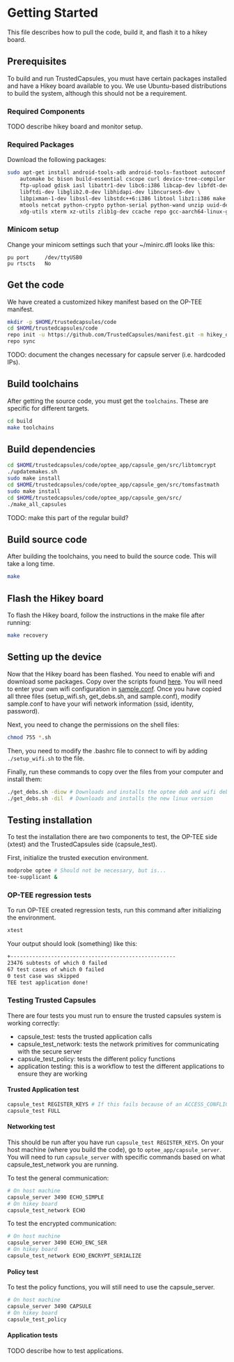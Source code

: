 # Getting Started
This file describes how to pull the code, build it, and flash it to a hikey board.

## Prerequisites
To build and run TrustedCapsules, you must have certain packages installed and have a Hikey board available to you.
We use Ubuntu-based distributions to build the system, although this should not be a requirement.

### Required Components
TODO describe hikey board and monitor setup.

### Required Packages
Download the following packages:

```bash
sudo apt-get install android-tools-adb android-tools-fastboot autoconf \
    automake bc bison build-essential cscope curl device-tree-compiler flex \
    ftp-upload gdisk iasl libattr1-dev libc6:i386 libcap-dev libfdt-dev \
    libftdi-dev libglib2.0-dev libhidapi-dev libncurses5-dev \
    libpixman-1-dev libssl-dev libstdc++6:i386 libtool libz1:i386 make \
    mtools netcat python-crypto python-serial python-wand unzip uuid-dev \
    xdg-utils xterm xz-utils zlib1g-dev ccache repo gcc-aarch64-linux-gnu
```

### Minicom setup

Change your minicom settings such that your ~/minirc.dfl looks like this:
```
pu port		/dev/ttyUSB0
pu rtscts	No
```

## Get the code
We have created a customized hikey manifest based on the OP-TEE manifest.

```bash
mkdir -p $HOME/trustedcapsules/code
cd $HOME/trustedcapsules/code
repo init -u https://github.com/TrustedCapsules/manifest.git -m hikey_debian_stable.xml
repo sync
```

TODO: document the changes necessary for capsule server (i.e. hardcoded IPs).

## Build toolchains
After getting the source code, you must get the `toolchains`. These are specific for different targets.

```bash
cd build
make toolchains
```

## Build dependencies
```bash
cd $HOME/trustedcapsules/code/optee_app/capsule_gen/src/libtomcrypt
./updatemakes.sh
sudo make install
cd $HOME/trustedcapsules/code/optee_app/capsule_gen/src/tomsfastmath
sudo make install
cd $HOME/trustedcapsules/code/optee_app/capsule_gen/src/
./make_all_capsules
```
TODO: make this part of the regular build?

## Build source code
After building the toolchains, you need to build the source code. This will take a long time.

```bash
make
```

## Flash the Hikey board
To flash the Hikey board, follow the instructions in the make file after running:

```bash
make recovery
```

## Setting up the device
Now that the Hikey board has been flashed. You need to enable wifi and download some packages.
Copy over the scripts found [here](scripts/). You will need to enter your own wifi configuration
in [sample.conf](scripts/sample.conf). Once you have copied all three files (setup\_wifi.sh, get\_debs.sh,
and sample.conf), modify sample.conf to have your wifi network information (ssid, identity, password).

Next, you need to change the permissions on the shell files:
```bash
chmod 755 *.sh
```

Then, you need to modify the .bashrc file to connect to wifi by adding `./setup_wifi.sh` to the file.

Finally, run these commands to copy over the files from your computer and install them:
```bash
./get_debs.sh -diow # Downloads and installs the optee deb and wifi deb, this involves a reboot
./get_debs.sh -dil  # Downloads and installs the new linux version
```

## Testing installation
To test the installation there are two components to test, the OP-TEE side (xtest) and the TrustedCapsules
side (capsule\_test).

First, initialize the trusted execution environment.
```bash
modprobe optee # Should not be necessary, but is...
tee-supplicant &
```

### OP-TEE regression tests
To run OP-TEE created regression tests, run this command after initializing the environment.

```bash
xtest
```

Your output should look (something) like this:
```bash
+-----------------------------------------------------
23476 subtests of which 0 failed
67 test cases of which 0 failed
0 test case was skipped
TEE test application done!
```


### Testing Trusted Capsules
There are four tests you must run to ensure the trusted capsules system is working correctly:

- capsule_test: tests the trusted application calls
- capsule_test_network: tests the network primitives for communicating with the secure server
- capsule_test_policy: tests the different policy functions
- application testing: this is a workflow to test the different applications to ensure they are working

#### Trusted Application test
```bash
capsule_test REGISTER_KEYS # If this fails because of an ACCESS_CONFLICT error, just retry
capsule_test FULL
```

#### Networking test
This should be run after you have run `capsule_test REGISTER_KEYS`. On your host machine (where you build the code), go to `optee_app/capsule_server`. You will need to run `capsule_server` with specific commands based on what capsule\_test\_network you are running.

To test the general communication:
```bash
# On host machine
capsule_server 3490 ECHO_SIMPLE
# On hikey board
capsule_test_network ECHO
```
To test the encrypted communication:
```bash
# On host machine
capsule_server 3490 ECHO_ENC_SER
# On hikey board
capsule_test_network ECHO_ENCRYPT_SERIALIZE
```

#### Policy test
To test the policy functions, you will still need to use the capsule_server.
```bash
# On host machine
capsule_server 3490 CAPSULE
# On hikey board
capsule_test_policy
```
#### Application tests
TODO describe how to test applications.
